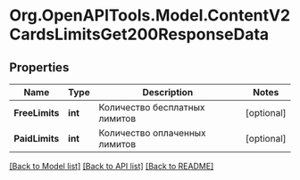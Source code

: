 # Org.OpenAPITools.Model.ContentV2CardsLimitsGet200ResponseData

## Properties

Name | Type | Description | Notes
------------ | ------------- | ------------- | -------------
**FreeLimits** | **int** | Количество бесплатных лимитов | [optional] 
**PaidLimits** | **int** | Количество оплаченных лимитов | [optional] 

[[Back to Model list]](../README.md#documentation-for-models) [[Back to API list]](../README.md#documentation-for-api-endpoints) [[Back to README]](../README.md)


